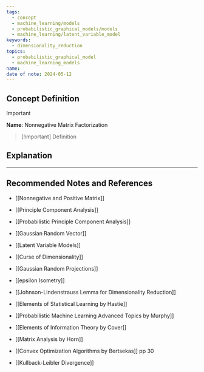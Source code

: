 ```yaml
---
tags:
  - concept
  - machine_learning/models
  - probabilistic_graphical_models/models
  - machine_learning/latent_variable_model
keywords:
  - dimensionality_reduction
topics:
  - probabilistic_graphical_model
  - machine_learning_models
name: 
date of note: 2024-05-12
---
```


## Concept Definition

>[!important]
>**Name**: Nonnegative Matrix Factorization

>[!important] Definition




## Explanation





-----------
##  Recommended Notes and References


- [[Nonnegative and Positive Matrix]]
- [[Principle Component Analysis]]
- [[Probabilistic Principle Component Analysis]]
- [[Gaussian Random Vector]]

- [[Latent Variable Models]]


- [[Curse of Dimensionality]]
- [[Gaussian Random Projections]]
- [[epsilon Isometry]]
- [[Johnson-Lindenstrauss Lemma for Dimensionality Reduction]]



- [[Elements of Statistical Learning by Hastie]]
- [[Probabilistic Machine Learning Advanced Topics by Murphy]]
- [[Elements of Information Theory by Cover]]
- [[Matrix Analysis by Horn]]
- [[Convex Optimization Algorithms by Bertsekas]] pp 30 

- [[Kullback-Leibler Divergence]]
